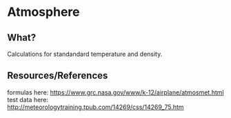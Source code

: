 # Atmosphere

## What?
Calculations for standandard temperature and density.

## Resources/References

formulas here:
https://www.grc.nasa.gov/www/k-12/airplane/atmosmet.html
test data here:
http://meteorologytraining.tpub.com/14269/css/14269_75.htm
